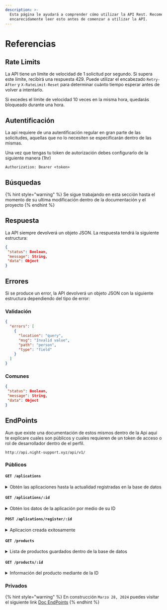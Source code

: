 ```yaml
---
description: >-
  Esta página le ayudará a comprender cómo utilizar la API Rest. Recomendamos
  encarecidamente leer esto antes de comenzar a utilizar la API.
---
```


# Referencias

## Rate Limits

La API tiene un límite de velocidad de 1 solicitud por segundo. Si supera este límite, recibirá una respuesta 429. Puede utilizar el encabezado `Retry-After` y `X-RateLimit-Reset` para determinar cuánto tiempo esperar antes de volver a intentarlo.

Si excedes el límite de velocidad 10 veces en la misma hora, quedarás bloqueado durante una hora.

## Autentificación

La api requiere de una autentificación regular en gran parte de las solicitudes, aquellas que no lo necesiten se especificarán dentro de las mismas.

Una vez que tengas tu token de autorización debes configurarlo de la siguiente manera (1hr)

```
Authorization: Bearer <token>
```

## Búsquedas

{% hint style="warning" %}
Se sigue trabajando en esta sección hasta el momento de su ultima modificación dentro de la documentación y el proyecto
{% endhint %}

## Respuesta

La API siempre devolverá un objeto JSON. La respuesta tendrá la siguiente estructura:

```json
{
 "status": Boolean,
 "message": String,
 "data": Object
}
```

## Errores

Si se produce un error, la API devolverá un objeto JSON con la siguiente estructura dependiendo del tipo de error:

### Validación

```json
{
  "errors": [
    {
      "location": "query",
      "msg": "Invalid value",
      "path": "person",
      "type": "field"
    }
  ]
}
```

### Comunes

```json
{
 "status": Boolean,
 "message": String,
 "data": Object
}
```

## EndPoints

Aun que existe una documentación de estos mismos dentro de la Api aquí te explicare cuales son públicos y cuales requieren de un token de acceso o rol de desarrollador dentro de el perfil.

```
http://api.night-support.xyz/api/v1/
```

### Públicos

#### `GET /aplications`

<details>

<summary>Obtén las aplicaciones hasta la actualidad registradas en la base de datos</summary>

* `200`: Aplicaciones dentro de la base de datos

```json
{
 status: true,
 message: "Aplications found in the database",
 elements: 10,
 data: [
  {
   "_id": {
     "$oid": "65eb67e0c7eaf6bf7153cb67"
   },
   "name": "API Manager",
   "id": "1210159566180978688",
   "description": "Soy un bot de discord llamado API Manager y estoy registrado en MultiBotHub",
   "licence": "MIT",
   "avatarURL": "https://cdn.discordapp.com/attachments/1209282955998920755/1221169100177539194/background.jpg?ex=66119959&is=65ff2459&hm=215279dc8505e3193226d8f6e9e2fbd0598b2e967e7594d715ab6731162ee6b8&",
   "ownerId": "679560282929889331",
   "guilds": [
     {}
   ],
   "supportServer": "",
   "emailContact": "",
   "createdAt": {
     "$date": "2024-03-08T19:32:48.272Z"
   },
   "updatedAt": {
     "$date": "2024-03-09T03:59:25.028Z"
   }
  }
 ]
}
```

</details>

#### `GET /aplications/:id`

<details>

<summary>Obtén los datos de la aplicación por medio de su ID</summary>

* `200`: Aplicacion dentro de la base de datos

```json
{
 status: true,
 message: "Aplication found in the database",
 data: {
  {
  "_id": {
    "$oid": "65eb67e0c7eaf6bf7153cb67"
  },
  "name": "API Manager",
  "id": "1210159566180978688",
  "description": "Soy un bot de discord llamado API Manager y estoy registrado en MultiBotHub",
  "licence": "MIT",
  "avatarURL": "https://cdn.discordapp.com/attachments/1209282955998920755/1221169100177539194/background.jpg?ex=66119959&is=65ff2459&hm=215279dc8505e3193226d8f6e9e2fbd0598b2e967e7594d715ab6731162ee6b8&",
  "ownerId": "679560282929889331",
  "guilds": [
    {}
  ],
  "supportServer": "",
  "emailContact": "",
  "createdAt": {
    "$date": "2024-03-08T19:32:48.272Z"
  },
  "updatedAt": {
    "$date": "2024-03-09T03:59:25.028Z"
  }
 }
 }
}
```

</details>

#### `POST /aplications/register/:id`

<details>

<summary>Aplicacion creada exitosamente</summary>

* `200`: La aplicación se creo de manera exitosa

```json
{
 status: true,
 message: "Aplication create successfully",
 data: {
    {
  "_id": {
    "$oid": "65eb67e0c7eaf6bf7153cb67"
  },
  "name": "API Manager",
  "id": "1210159566180978688",
  "description": "Soy un bot de discord llamado API Manager y estoy registrado en MultiBotHub",
  "licence": "MIT",
  "avatarURL": "https://cdn.discordapp.com/attachments/1209282955998920755/1221169100177539194/background.jpg?ex=66119959&is=65ff2459&hm=215279dc8505e3193226d8f6e9e2fbd0598b2e967e7594d715ab6731162ee6b8&",
  "ownerId": "679560282929889331",
  "guilds": [
    {}
  ],
  "supportServer": "",
  "emailContact": "",
  "createdAt": {
    "$date": "2024-03-08T19:32:48.272Z"
  },
  "updatedAt": {
    "$date": "2024-03-09T03:59:25.028Z"
  }
 }
 }
}
```

</details>

#### `GET /products`

<details>

<summary>Lista de productos guardados dentro de la base de datos</summary>

* `200`: Productos obtenidos dentro de la lista

```json
{
 status: true,
 message: "Products retrieved successfully",
 elements: 10,
 data: [
  {
  "_id": {
    "$oid": "65dd78a38447ac9adbea59e9"
  },
  "name": "Product 1",
  "id": "f67a203a-2855-4d3b-bd70-4433b8834f5a",
  "description": "Product 1 description here",
  "price": 100,
  "downloadLink": "http://www.example.com/download-link",
  "category": "Category 1",
  "supportEnabled": false,
  "createdAt": {
    "$date": "2024-02-27T05:52:35.716Z"
  },
  "updatedAt": {
    "$date": "2024-02-27T05:52:35.716Z"
  },
  "imageURL": "https://cdn.discordapp.com/attachments/1209282955998920755/1219163586879033474/imagenes-de-animes-para-fondos11-e1662485577778.jpg?ex=660a4d92&is=65f7d892&hm=14b8911764270b7e7136fa1192d3dcacb11964ad92575500759214136319bda9&"
}
 ]
}
```

</details>

#### `GET /products/:id`

<details>

<summary>Información del producto mediante de la ID</summary>

* `200`: Producto obtenido por medio de su id

```json
{
 status: true,
 message: "Product found in the database",
 data: {
  {
  "_id": {
    "$oid": "65dd78a38447ac9adbea59e9"
  },
  "name": "Product 1",
  "id": "f67a203a-2855-4d3b-bd70-4433b8834f5a",
  "description": "Product 1 description here",
  "price": 100,
  "downloadLink": "http://www.example.com/download-link",
  "category": "Category 1",
  "supportEnabled": false,
  "createdAt": {
    "$date": "2024-02-27T05:52:35.716Z"
  },
  "updatedAt": {
    "$date": "2024-02-27T05:52:35.716Z"
  },
  "imageURL": "https://cdn.discordapp.com/attachments/1209282955998920755/1219163586879033474/imagenes-de-animes-para-fondos11-e1662485577778.jpg?ex=660a4d92&is=65f7d892&hm=14b8911764270b7e7136fa1192d3dcacb11964ad92575500759214136319bda9&"
}
 }
}
```

</details>

### Privados

{% hint style="warning" %}
En construcción `Marzo 28, 2024` puedes visitar el siguiente link [Doc EndPoints](broken-reference)
{% endhint %}
